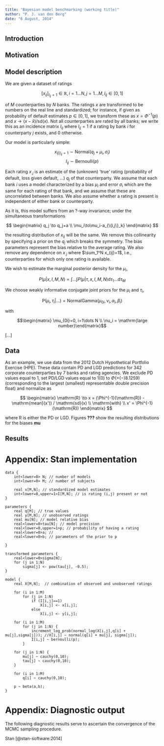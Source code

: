 ```yaml
---
title: "Bayesian model benchmarking (working title)"
author: "P. J. van den Berg"
date: "6 August, 2014"
---
```


Introduction
---------------------

Motivation
---------------------

Model description 
---------------------

We are given a dataset of ratings 

$$\left[ x_{ij}\right]_{I_{ij}=1}\in\mathbb{R}, i=1\dots N,j=1\dots M, I_{ij} \in [0,1]$$

of $M$ counterparties by $N$ banks. The ratings $x$ are transformed to be
numbers on the real line and standardized; for instance, if given as
probability of default estimates $p\in[0,1]$, we transform these as
$x=\Phi^{-1}(p)$ and $x\to(x - \bar{x}) / \mathrm{sd}(x)$. Not all
counterparties are rated by all banks; we write this as an incidence matrix
$I_{ij}$ where $I_{ij}=1$ if a rating by bank $i$ for counterparty $j$ exists,
and $0$ otherwise.

Our model is particularly simple:

$$ x_{ij|I_{ij}=1}  \sim  \mathrm {Normal} (q_{j} + \mu_{i},\sigma_i ) $$
$$ I_{ij}  \sim \mathrm{Bernoulli}(p) $$ 

Each rating $x_{.j}$ is an estimate of the (unknown) 'true' rating
(probability of default, loss given default, ...) $q_j$ of that counterparty.
We assume that each bank $i$ uses a model characterized by a bias $\mu_i$ and
error $\sigma_i$ which are the same for each rating of that bank, and we
assume that these are uncorrelated between banks. We also assume whether a
rating is present is independent of either bank or counterparty. 

As it is, this model suffers from an ?-way invariance;  under the simultaneous
transformations

$$
\begin{matrix} q_j \to q_j+a \\ \mu_i\to\mu_i-a_{\{i,j\}_k} \end{matrix} 
$$

the resulting distribution of $x_{ij}$ will be the same. We remove this
collinearity by specifying a prior on the $q_j$ which breaks the symmetry. The
bias parameters represent the bias relative to the average rating. We also
remove any dependence on $x_{.j}$ where $\sum_1^N x_{ij}=1$, i.e.,
counterparties for which only one rating is available.

We wish to estimate the marginal posterior density for the $\mu_i$,

$$P(\mu|x,I,M,N)=\int\dots\int P(\mu|\tau,x,I,M,N)\mathrm{d}\tau_1 \dots \mathrm{d}\tau_M$$

We choose weakly informative conjugate joint priors for the $\mu_i$ and $\tau_i$,

$$\mathrm{P}(\mu_i,\tau_i|\dots)=\mathrm{NormalGamma}(\mu_{0i},\nu_i,\alpha_i,\beta_i)$$

with

$$\begin{matrix} \mu_{0i}=0, i=1\dots N \\ \nu_i = \mathrm{large number}\end{matrix}$$

[...]

Data
-----------

As an example, we use data from the 2012 Dutch Hypothetical Portfolio Exercise
(HPE). These data contain PD and LGD predictions for 342 corporate
counterparties by 7 banks and rating agencies. We exclude PD values equal to
1, set PD/LGD values equal to 1(0) to $\Phi(+(-)8.1259)$
(corresponding to the largest (smallest) representable double precision float)
and normalize as

$$ \begin{matrix} \mathrm{R} \to x = (\Phi^{-1}(\mathrm{R}) - \mathrm{mean}(x')) / \mathrm{sd}(x) \\ \mathrm{with} \\ x' = \Phi^{-1}(\mathrm{R})  \end{matrix} $$

where $\mathrm{R}$ is either the PD or LGD.
Figures **???** show the resulting distributions for the biases $\mathbf{mu}$


Results
----------



Appendix: Stan implementation
=============================

	data {
		int<lower=0> N; // number of models      
		int<lower=0> M; // number of subjects

		real x[M,N]; // standardized model estimates
		int<lower=0,upper=1>I[M,N]; // is rating (i,j) present or not
	}

	parameters {
		real q[M]; // true values
		real y[M,N]; // unobserved ratings
		real mu[N]; // model relative bias
		real<lower=0>tau[N]; // model precision
		real<lower=0,upper=1>p; // probability of having a rating
		real<lower=0>a; // 
		real<lower=0>b; // parameters of the prior to p

	}

	transformed parameters {	
		real<lower=0>sigma[N];
		for (j in 1:N)
			sigma[j] <- pow(tau[j], -0.5);
	}

	model {
		real X[M,N];  // combination of observed and unobserved ratings

		for (i in 1:M)
			for (j in 1:N)
				if (I[i,j]==1)
					X[i,j] <- x[i,j];
				else
					X[i,j] <- y[i,j];

		for (i in 1:M)
			for (j in 1:N) {
				increment_log_prob(normal_log(X[i,j],q[i] + mu[j],sigma[j])); //X[i,j] ~ normal(q[i] + mu[j], sigma[j]);	
				I[i,j] ~ bernoulli(p);
			}

		for (j in 1:N) {
			mu[j] ~ cauchy(0,10);
			tau[j] ~ cauchy(0,10);
		}

		for (i in 1:M)
			q[i] ~ cauchy(0,10);

		p ~ beta(a,b);
	}
	

Appendix: Diagnostic output
=============================

The following diagnostic results serve to ascertain the convergence of the
MCMC sampling procedure.


Stan [@stan-software:2014]

[^1]: I.e., choose all pairs $(i,j)$ such that each $i$ and $j$ occur at most once
